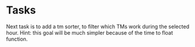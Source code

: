 # Tasks

Next task is to add a tm sorter, to filter which TMs work during the selected hour. 
Hint: this goal will be much simpler because of the time to float function.